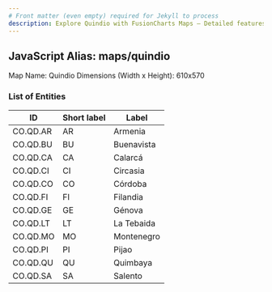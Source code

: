 ```yaml
---
# Front matter (even empty) required for Jekyll to process
description: Explore Quindio with FusionCharts Maps – Detailed features for seamless integration. Try now & enhance your data visualization today! 
---
```


## JavaScript Alias: maps/quindio

Map Name: Quindio
Dimensions (Width x Height): 610x570





### List of Entities

ID | Short label | Label
---|---|---|
CO.QD.AR|AR|Armenia
CO.QD.BU|BU|Buenavista
CO.QD.CA|CA|Calarcá
CO.QD.CI|CI|Circasia
CO.QD.CO|CO|Córdoba
CO.QD.FI|FI|Filandia
CO.QD.GE|GE|Génova
CO.QD.LT|LT|La Tebaida
CO.QD.MO|MO|Montenegro
CO.QD.PI|PI|Pijao
CO.QD.QU|QU|Quimbaya
CO.QD.SA|SA|Salento